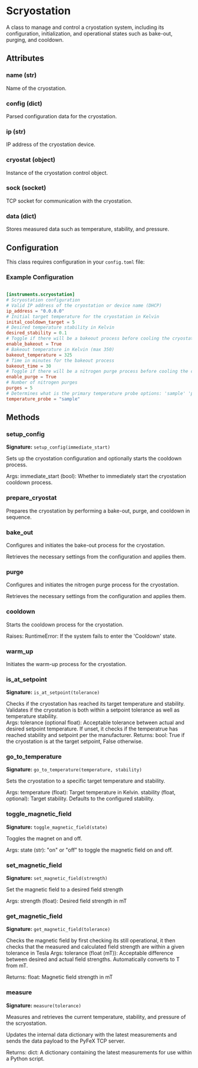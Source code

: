 # Scryostation

A class to manage and control a cryostation system, including its configuration,
initialization, and operational states such as bake-out, purging, and cooldown.


## Attributes

### name (str)

Name of the cryostation.

### config (dict)

Parsed configuration data for the cryostation.

### ip (str)

IP address of the cryostation device.

### cryostat (object)

Instance of the cryostation control object.

### sock (socket)

TCP socket for communication with the cryostation.

### data (dict)

Stores measured data such as temperature, stability, and pressure.


## Configuration

This class requires configuration in your `config.toml` file:


### Example Configuration

```toml

[instruments.scryostation]
# Scryostation configuration
# Valid IP address of the cryostation or device name (DHCP)
ip_address = "0.0.0.0"
# Initial target temperature for the cryostation in Kelvin
inital_cooldown_target = 5
# Desired temperature stability in Kelvin
desired_stability = 0.1
# Toggle if there will be a bakeout process before cooling the cryostat
enable_bakeout = True
# Bakeout temperature in Kelvin (max 350)
bakeout_temperature = 325
# Time in minutes for the bakeout process
bakeout_time = 30
# Toggle if there will be a nitrogen purge process before cooling the cryostat
enable_purge = True
# Number of nitrogen purges
purges = 5
# Determines what is the primary temperature probe options: 'sample' 'platform'
temperature_probe = "sample"
```


## Methods

### setup_config

**Signature:** `setup_config(immediate_start)`

Sets up the cryostation configuration and optionally starts the cooldown process.

Args:
    immediate_start (bool): Whether to immediately start the cryostation cooldown process.



### prepare_cryostat

Prepares the cryostation by performing a bake-out, purge, and cooldown in sequence.



### bake_out

Configures and initiates the bake-out process for the cryostation.

Retrieves the necessary settings from the configuration and applies them.



### purge

Configures and initiates the nitrogen purge process for the cryostation.

Retrieves the necessary settings from the configuration and applies them.



### cooldown

Starts the cooldown process for the cryostation.

Raises:
    RuntimeError: If the system fails to enter the 'Cooldown' state.



### warm_up

Initiates the warm-up process for the cryostation.



### is_at_setpoint

**Signature:** `is_at_setpoint(tolerance)`

Checks if the cryostation has reached its target temperature and stability.
Validates if the cryostation is both within a setpoint tolerance as well as temperature stability.  
Args:
    tolerance (optional float): Acceptable tolerance between actual and desired setpoint temperature. If unset, it checks if the temperatrue has reached stability and setpoint per the manufacturer.
Returns:
    bool: True if the cryostation is at the target setpoint, False otherwise.



### go_to_temperature

**Signature:** `go_to_temperature(temperature, stability)`

Sets the cryostation to a specific target temperature and stability.

Args:
    temperature (float): Target temperature in Kelvin.
    stability (float, optional): Target stability. Defaults to the configured stability.



### toggle_magnetic_field

**Signature:** `toggle_magnetic_field(state)`

Toggles the magnet on and off.

Args:
    state (str): "on" or "off" to toggle the magnetic field on and off.



### set_magnetic_field

**Signature:** `set_magnetic_field(strength)`

Set the magnetic field to a desired field strength

Args:
    strength (float): Desired field strength in mT



### get_magnetic_field

**Signature:** `get_magnetic_field(tolerance)`

Checks the magnetic field by first checking its still operational, it then checks that the measured and calculated field strength are within a given tolerance in Tesla
Args:
    tolerance (float (mT)): Acceptable difference between desired and actual field strengths. Automatically converts to T from mT.

Returns:
    float: Magnetic field strength in mT



### measure

**Signature:** `measure(tolerance)`

Measures and retrieves the current temperature, stability, and pressure of the scryostation.

Updates the internal data dictionary with the latest measurements and sends the data payload to the PyFeX TCP server.

Returns:
    dict: A dictionary containing the latest measurements for use within a Python script.


